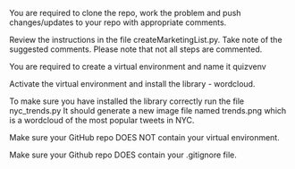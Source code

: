 You are required to clone the repo, work the problem and push changes/updates to your repo with appropriate comments.

Review the instructions in the file createMarketingList.py. Take note of the suggested comments. Please note that not all steps are commented.

You are required to create a virtual environment and name it quizvenv

Activate the virtual environment and install the library - wordcloud.

To make sure you have installed the library correctly run the file nyc_trends.py It should generate a new image file named trends.png which is a wordcloud of the most popular tweets in NYC.

Make sure your GitHub repo DOES NOT contain your virtual environment.

Make sure your Github repo DOES contain your .gitignore file.